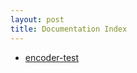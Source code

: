 ```yaml
---
layout: post
title: Documentation Index
---
```


- [encoder-test](https://dledmonds.github.io/encoder-test)
